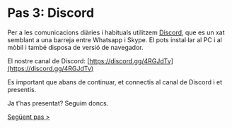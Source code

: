 # Pas 3: Discord

Per a les comunicacions diàries i habituals utilitzem [Discord](https://discordapp.com/), que es un xat semblant a una barreja entre Whatsapp i Skype. El pots instal·lar al PC i al mòbil i també disposa de versió de navegador.

El nostre canal de Discord: [https://discord.gg/4RGJdTv](https://discord.gg/4RGJdTv)

Es important que abans de continuar, et connectis al canal de Discord i et presentis.

Ja t'has presentat? Seguim doncs.

[Següent pas >](http://arma.cavallersdelcel.cat/gn/pas4)

